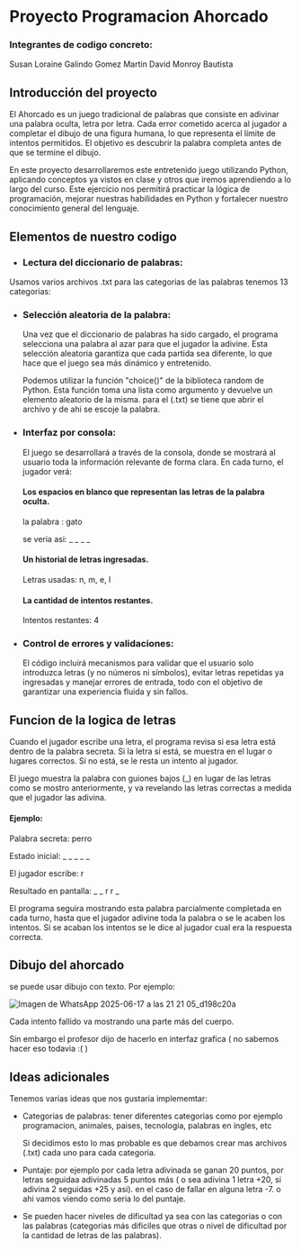 # Proyecto Programacion Ahorcado
### Integrantes de codigo concreto: 
Susan Loraine Galindo Gomez
Martin David Monroy Bautista

## Introducción del proyecto

El Ahorcado es un juego tradicional de palabras que consiste en adivinar una palabra oculta, letra por letra. Cada error cometido acerca al jugador a completar el dibujo de una figura humana, lo que representa el límite de intentos permitidos. El objetivo es descubrir la palabra completa antes de que se termine el dibujo.

En este proyecto desarrollaremos este entretenido juego utilizando Python, aplicando conceptos ya vistos en clase y otros que iremos aprendiendo a lo largo del curso. Este ejercicio nos permitirá practicar la lógica de programación, mejorar nuestras habilidades en Python y fortalecer nuestro conocimiento general del lenguaje.

## Elementos de nuestro codigo

* ### Lectura del diccionario de palabras:
Usamos varios archivos .txt para las categorias de las palabras tenemos 13 categorias:  


* ### Selección aleatoria de la palabra:

  Una vez que el diccionario de palabras ha sido cargado, el programa selecciona una palabra al azar para que el jugador la adivine. Esta selección aleatoria garantiza que cada partida sea diferente, lo que hace que el juego sea más dinámico y entretenido.

  Podemos utilizar la función "choice()" de la biblioteca random de Python. Esta función toma una lista como argumento y devuelve un elemento aleatorio de la misma. para el (.txt) se tiene que abrir el archivo y de ahi se escoje la palabra.

* ### Interfaz por consola:
  El juego se desarrollará a través de la consola, donde se mostrará al usuario toda la información relevante de forma clara. En cada turno, el jugador verá:

  #### Los espacios en blanco que representan las letras de la palabra oculta.

  la palabra : gato
  
  se veria asi: _ _ _ _
  
  #### Un historial de letras ingresadas.

  Letras usadas: n, m, e, l

  #### La cantidad de intentos restantes.

  Intentos restantes: 4

  

* ### Control de errores y validaciones:
  El código incluirá mecanismos para validar que el usuario solo introduzca letras (y no números ni símbolos), evitar letras repetidas ya ingresadas y manejar errores de entrada, todo con el objetivo de garantizar una experiencia fluida y sin fallos.

## Funcion de la logica de letras

Cuando el jugador escribe una letra, el programa revisa si esa letra está dentro de la palabra secreta. Si la letra sí está, se muestra en el lugar o lugares correctos. Si no está, se le resta un intento al jugador.

El juego muestra la palabra con guiones bajos (_) en lugar de las letras como se mostro anteriormente, y va revelando las letras correctas a medida que el jugador las adivina.

#### Ejemplo:
Palabra secreta: perro

Estado inicial: _ _ _ _ _

El jugador escribe: r

Resultado en pantalla: _ _ r r _

El programa seguira mostrando esta palabra parcialmente completada en cada turno, hasta que el jugador adivine toda la palabra o se le acaben los intentos.
Si se acaban los intentos se le dice al jugador cual era la respuesta correcta.

## Dibujo del ahorcado

se puede usar dibujo con texto.
Por ejemplo:

![Imagen de WhatsApp 2025-06-17 a las 21 21 05_d198c20a](https://github.com/user-attachments/assets/c89c5bf6-5f63-49ee-b96f-1908b25857ef)


Cada intento fallido va mostrando una parte más del cuerpo.

Sin embargo el profesor dijo de hacerlo en interfaz grafica ( no sabemos hacer eso todavia :(  )

## Ideas adicionales

Tenemos varias ideas que nos gustaria implememtar:

* Categorias de palabras: tener diferentes categorias como por ejemplo programacion, animales, paises, tecnologia, palabras en ingles, etc

  Si decidimos esto lo mas probable es que debamos crear mas archivos (.txt) cada uno para cada categoria.

* Puntaje: por ejemplo por cada letra adivinada se ganan 20 puntos, por letras seguidaa adivinadas 5 puntos más ( o sea adivina 1 letra +20, si adivina 2 seguidas +25 y asi). en el caso de fallar en alguna letra -7. o ahi vamos viendo como seria lo del puntaje.

* Se pueden hacer niveles de dificultad ya sea con las categorias o con las palabras (categorias más dificiles que otras o nivel de dificultad por la cantidad de letras de las palabras).
